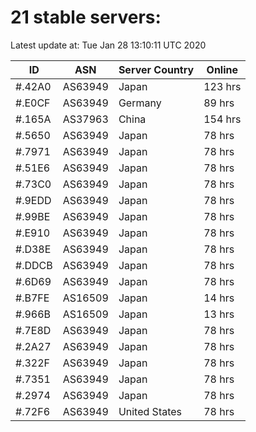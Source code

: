 # 21 stable servers:

Latest update at: Tue Jan 28 13:10:11 UTC 2020

| ID | ASN | Server Country | Online |
| -- | --- | -------------- | ------ |
| #.42A0 | AS63949 | Japan | 123 hrs |
| #.E0CF | AS63949 | Germany | 89 hrs |
| #.165A | AS37963 | China | 154 hrs |
| #.5650 | AS63949 | Japan | 78 hrs |
| #.7971 | AS63949 | Japan | 78 hrs |
| #.51E6 | AS63949 | Japan | 78 hrs |
| #.73C0 | AS63949 | Japan | 78 hrs |
| #.9EDD | AS63949 | Japan | 78 hrs |
| #.99BE | AS63949 | Japan | 78 hrs |
| #.E910 | AS63949 | Japan | 78 hrs |
| #.D38E | AS63949 | Japan | 78 hrs |
| #.DDCB | AS63949 | Japan | 78 hrs |
| #.6D69 | AS63949 | Japan | 78 hrs |
| #.B7FE | AS16509 | Japan | 14 hrs |
| #.966B | AS16509 | Japan | 13 hrs |
| #.7E8D | AS63949 | Japan | 78 hrs |
| #.2A27 | AS63949 | Japan | 78 hrs |
| #.322F | AS63949 | Japan | 78 hrs |
| #.7351 | AS63949 | Japan | 78 hrs |
| #.2974 | AS63949 | Japan | 78 hrs |
| #.72F6 | AS63949 | United States | 78 hrs |

